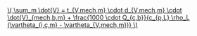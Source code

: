 <a href="/eco2_guide_center/1.%20ECO2%20Logic%20Guide/Hee1_Equation_List.html" class="equation-link" target="_blank" rel="noopener noreferrer">
  \( \sum_m \dot{V} = t_{V,mech,m} \cdot d_{V,mech,m} \cdot \dot{V}_{mech,b,m} + \frac{1000 \cdot Q_{c,b}}{c_{p,L} \rho_L (\vartheta_{i,c,m} - \vartheta_{V,mech,m})} \) 
</a>
